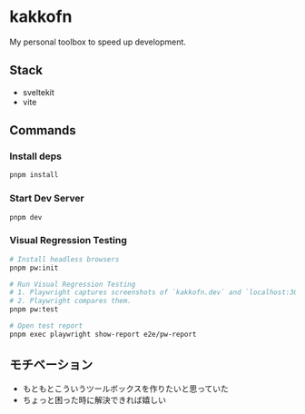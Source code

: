 # kakkofn
My personal toolbox to speed up development.

## Stack
- sveltekit
- vite

## Commands
### Install deps
```bash
pnpm install
```

### Start Dev Server
```bash
pnpm dev
```

### Visual Regression Testing
```bash
# Install headless browsers
pnpm pw:init

# Run Visual Regression Testing
# 1. Playwright captures screenshots of `kakkofn.dev` and `localhost:3000`.
# 2. Playwright compares them.
pnpm pw:test

# Open test report
pnpm exec playwright show-report e2e/pw-report
```

## モチベーション
- もともとこういうツールボックスを作りたいと思っていた
- ちょっと困った時に解決できれば嬉しい
